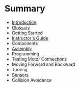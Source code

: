 # Summary

* [Introduction](README.md)
* [Glossary](glossary.md)
* Getting Started
* [Instructor's Guide](instructors-guide.md)
* Components
* [Assembly](assembly.md)
* Programming
* Testing Motor Connections
* Moving Forward and Backward
* Turning
* [Sensors](sensors.md)
* Collision Avoidance

